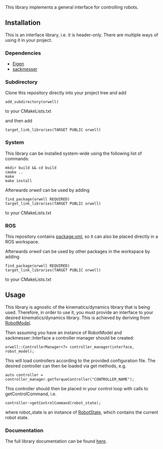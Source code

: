This library implements a general interface for controlling robots.


## Installation

This is an interface library, i.e. it is header-only. There are multiple ways of using it in your project. 

### Dependencies

- [Eigen](https://eigen.tuxfamily.org/index.php?title=Main_Page)
- [sackmesser](https://gitlab.com/tloew/sackmesser)

### Subdirectory

Clone this repository directly into your project tree and add

    add_subdirectory(orwell)

to your CMakeLists.txt

and then add

    target_link_libraries(TARGET PUBLIC orwell)

### System

This library can be installed system-wide using the following list of commands:

    mkdir build && cd build
    cmake ..
    make
    make install

Afterwards *orwell* can be used by adding

    find_package(orwell REQUIRED)
    target_link_libraries(TARGET PUBLIC orwell)

to your CMakeLists.txt

### ROS

This repository contains [package.xml](package.xml), so it can also be placed directly in a ROS workspace.

Afterwards *orwell* can be used by other packages in the workspace by adding

    find_package(orwell REQUIRED)
    target_link_libraries(TARGET PUBLIC orwell)

to your CMakeLists.txt

## Usage

This library is agnostic of the kinematics/dynamics library that is being used. Therefore, in order to use it, you must provide an interface to your desired kinematics/dynamics library. This is achieved by deriving from [RobotModel](src/orwell/RobotModel.hpp). 

Then assuming you have an instance of RobotModel and sackmesser::Interface a controller manager should be created:

    orwell::ControllerManager<7> controller_manager(interface, robot_model);

This will load controllers according to the provided configuration file. The desired controller can then be loaded via get methods, e.g. 

    auto controller = controller_manager.getTorqueController("CONTROLLER_NAME");

This controller should then be placed in your control loop with calls to getControlCommand, i.e.

    controller->getControlCommand(robot_state);

where robot_state is an instance of [RobotState](src/orwell/RobotState.hpp), which contains the current robot state.

### Documentation 

The full library documentation can be found [here](http://tobiloew.ch/software/orwell/documentation/index.html).